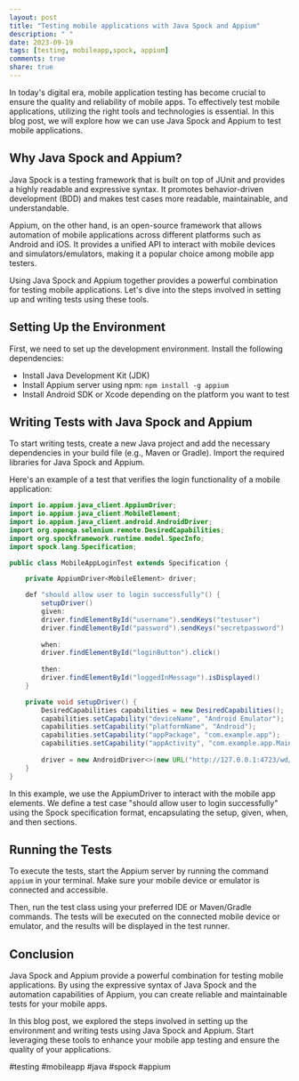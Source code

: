 ```yaml
---
layout: post
title: "Testing mobile applications with Java Spock and Appium"
description: " "
date: 2023-09-19
tags: [testing, mobileapp,spock, appium]
comments: true
share: true
---
```


In today's digital era, mobile application testing has become crucial to ensure the quality and reliability of mobile apps. To effectively test mobile applications, utilizing the right tools and technologies is essential. In this blog post, we will explore how we can use Java Spock and Appium to test mobile applications.

## Why Java Spock and Appium?

Java Spock is a testing framework that is built on top of JUnit and provides a highly readable and expressive syntax. It promotes behavior-driven development (BDD) and makes test cases more readable, maintainable, and understandable.

Appium, on the other hand, is an open-source framework that allows automation of mobile applications across different platforms such as Android and iOS. It provides a unified API to interact with mobile devices and simulators/emulators, making it a popular choice among mobile app testers.

Using Java Spock and Appium together provides a powerful combination for testing mobile applications. Let's dive into the steps involved in setting up and writing tests using these tools.

## Setting Up the Environment

First, we need to set up the development environment. Install the following dependencies:

- Install Java Development Kit (JDK)
- Install Appium server using npm: `npm install -g appium`
- Install Android SDK or Xcode depending on the platform you want to test

## Writing Tests with Java Spock and Appium

To start writing tests, create a new Java project and add the necessary dependencies in your build file (e.g., Maven or Gradle). Import the required libraries for Java Spock and Appium.

Here's an example of a test that verifies the login functionality of a mobile application:

```java
import io.appium.java_client.AppiumDriver;
import io.appium.java_client.MobileElement;
import io.appium.java_client.android.AndroidDriver;
import org.openqa.selenium.remote.DesiredCapabilities;
import org.spockframework.runtime.model.SpecInfo;
import spock.lang.Specification;

public class MobileAppLoginTest extends Specification {

    private AppiumDriver<MobileElement> driver;

    def "should allow user to login successfully"() {
        setupDriver()
        given:
        driver.findElementById("username").sendKeys("testuser")
        driver.findElementById("password").sendKeys("secretpassword")
        
        when:
        driver.findElementById("loginButton").click()
        
        then:
        driver.findElementById("loggedInMessage").isDisplayed()
    }

    private void setupDriver() {
        DesiredCapabilities capabilities = new DesiredCapabilities();
        capabilities.setCapability("deviceName", "Android Emulator");
        capabilities.setCapability("platformName", "Android");
        capabilities.setCapability("appPackage", "com.example.app");
        capabilities.setCapability("appActivity", "com.example.app.MainActivity");
        
        driver = new AndroidDriver<>(new URL("http://127.0.0.1:4723/wd/hub"), capabilities);
    }
}
```

In this example, we use the AppiumDriver to interact with the mobile app elements. We define a test case "should allow user to login successfully" using the Spock specification format, encapsulating the setup, given, when, and then sections.

## Running the Tests

To execute the tests, start the Appium server by running the command `appium` in your terminal. Make sure your mobile device or emulator is connected and accessible.

Then, run the test class using your preferred IDE or Maven/Gradle commands. The tests will be executed on the connected mobile device or emulator, and the results will be displayed in the test runner.

## Conclusion

Java Spock and Appium provide a powerful combination for testing mobile applications. By using the expressive syntax of Java Spock and the automation capabilities of Appium, you can create reliable and maintainable tests for your mobile apps.

In this blog post, we explored the steps involved in setting up the environment and writing tests using Java Spock and Appium. Start leveraging these tools to enhance your mobile app testing and ensure the quality of your applications.

#testing #mobileapp #java #spock #appium
